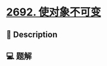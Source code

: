 # [2692. 使对象不可变](https://github.com/Tdahuyou/leetcode/tree/main/2692.%20%E4%BD%BF%E5%AF%B9%E8%B1%A1%E4%B8%8D%E5%8F%AF%E5%8F%98)


## 📝 Description



## 💻 题解

```

```

